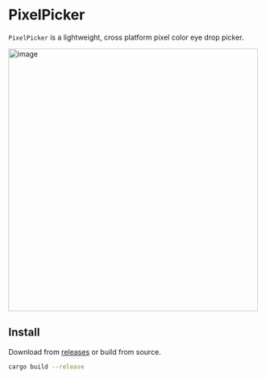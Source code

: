 # PixelPicker

`PixelPicker` is a lightweight, cross platform pixel color eye drop picker.

<img width="495" height="520" alt="image" src="https://github.com/user-attachments/assets/250a16b6-9b98-4fe2-b1cc-425ea0e635ce" />

## Install

Download from [releases](https://github.com/kdheepak/pixel-picker/releases/latest) or build from source.

```bash
cargo build --release
```
